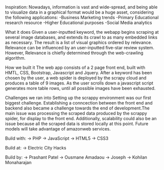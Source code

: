 Inspiration:
Nowadays, information is vast and wide-spread, and being able to visualize data in a graphical format would be a huge asset, considering the following applications: -Business Marketing trends -Primary Educational research resource -Higher Educational purposes -Social Media analytics

What it does
Given a user-inputted keyword, the webapp begins scraping at several image databases, and extends its crawl to as many embedded links as necessary. The result is a list of visual graphics ordered by relevance. Relevance can be influenced by an user-inputted five-star review system. However, Relevance is chiefly determined through the web-crawling algorithm.

How we built it
The web app consists of a 2 page front end, built with HMTL, CSS, Bootstrap, Javascript and Jquery. After a keyword has been chosen by the user, a web spider is deployed by the scrapy cloud and produces a table of 9 images. As the user scrolls down a javascript script generates more table rows, until all possible images have been exhausted.

Challenges we ran into
Setting up the scrappy environment was our first biggest challenge. Establishing a conncection between the front end and backend also became a challenge towards the end of development.The main issue was processing the scraped data produced by the scrappy spider, for display to the front end. Additionally, scalability could also be an issue because all the scraped data is stored locally at this point. Future models will take advantage of amazonweb services.

Build with:
-> PHP
-> JavaScript
-> HTML5
-> CSS3

Build at: 
-> Electric City Hacks

Build by:
-> Prashant Patel
-> Ousmane Amadaou
-> Joseph
-> Kohilan Monaharajan
